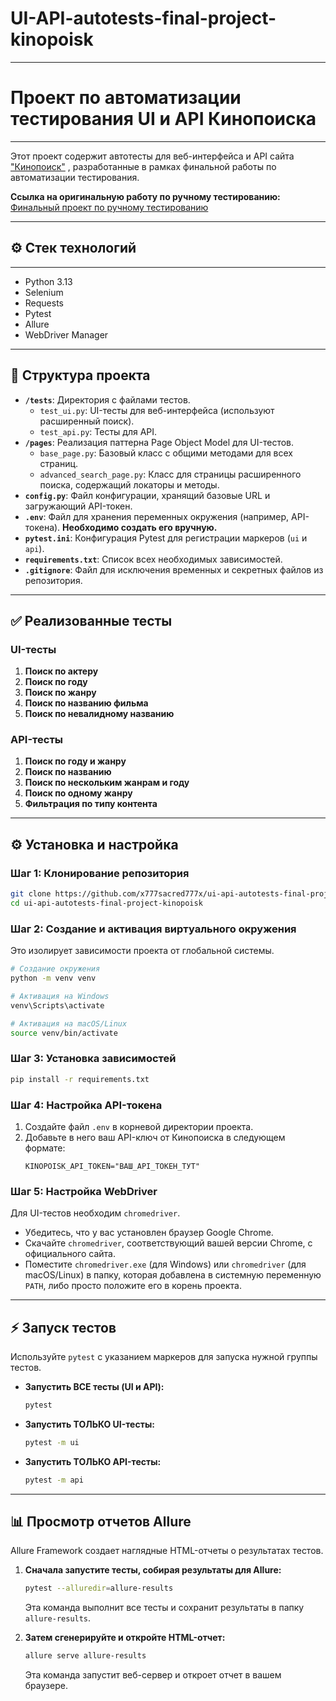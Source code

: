 # UI-API-autotests-final-project-kinopoisk

---

# Проект по автоматизации тестирования UI и API Кинопоиска

---

Этот проект содержит автотесты для веб-интерфейса и API сайта ["Кинопоиск"](https://www.kinopoisk.ru) , разработанные в рамках финальной работы по автоматизации тестирования.

**Ссылка на оригинальную работу по ручному тестированию:** [Финальный проект по ручному тестированию](https://sacred777.yonote.ru/share/88eb9104-a041-4062-9db4-8ff5e03eb758)

---

## ⚙️ Стек технологий

---

- Python 3.13
- Selenium
- Requests
- Pytest
- Allure
- WebDriver Manager

---

## 🚀 Структура проекта

- **`/tests`**: Директория с файлами тестов.
  - `test_ui.py`: UI-тесты для веб-интерфейса (используют расширенный поиск).
  - `test_api.py`: Тесты для API.
- **`/pages`**: Реализация паттерна Page Object Model для UI-тестов.
  - `base_page.py`: Базовый класс с общими методами для всех страниц.
  - `advanced_search_page.py`: Класс для страницы расширенного поиска, содержащий локаторы и методы.
- **`config.py`**: Файл конфигурации, хранящий базовые URL и загружающий API-токен.
- **`.env`**: Файл для хранения переменных окружения (например, API-токена). **Необходимо создать его вручную.**
- **`pytest.ini`**: Конфигурация Pytest для регистрации маркеров (`ui` и `api`).
- **`requirements.txt`**: Список всех необходимых зависимостей.
- **`.gitignore`**: Файл для исключения временных и секретных файлов из репозитория.

---

## ✅ Реализованные тесты

### UI-тесты

1. **Поиск по актеру**
2. **Поиск по году**
3. **Поиск по жанру**
4. **Поиск по названию фильма**
5. **Поиск по невалидному названию**

### API-тесты

1. **Поиск по году и жанру**
2. **Поиск по названию**
3. **Поиск по нескольким жанрам и году**
4. **Поиск по одному жанру**
5. **Фильтрация по типу контента**

---

## ⚙️ Установка и настройка

### Шаг 1: Клонирование репозитория
```bash
git clone https://github.com/x777sacred777x/ui-api-autotests-final-project-kinopoisk.git
cd ui-api-autotests-final-project-kinopoisk
```

### Шаг 2: Создание и активация виртуального окружения
Это изолирует зависимости проекта от глобальной системы.
```bash
# Создание окружения
python -m venv venv

# Активация на Windows
venv\Scripts\activate

# Активация на macOS/Linux
source venv/bin/activate
```

### Шаг 3: Установка зависимостей
```bash
pip install -r requirements.txt
```

### Шаг 4: Настройка API-токена
1.  Создайте файл `.env` в корневой директории проекта.
2.  Добавьте в него ваш API-ключ от Кинопоиска в следующем формате:
    ```
    KINOPOISK_API_TOKEN="ВАШ_API_ТОКЕН_ТУТ"
    ```

### Шаг 5: Настройка WebDriver
Для UI-тестов необходим `chromedriver`.
- Убедитесь, что у вас установлен браузер Google Chrome.
- Скачайте `chromedriver`, соответствующий вашей версии Chrome, с официального сайта.
- Поместите `chromedriver.exe` (для Windows) или `chromedriver` (для macOS/Linux) в папку, которая добавлена в системную переменную `PATH`, либо просто положите его в корень проекта.

---

## ⚡️ Запуск тестов

Используйте `pytest` с указанием маркеров для запуска нужной группы тестов.

- **Запустить ВСЕ тесты (UI и API):**
  ```bash
  pytest
  ```

- **Запустить ТОЛЬКО UI-тесты:**
  ```bash
  pytest -m ui
  ```

- **Запустить ТОЛЬКО API-тесты:**
  ```bash
  pytest -m api
  ```

---

## 📊 Просмотр отчетов Allure

Allure Framework создает наглядные HTML-отчеты о результатах тестов.

1.  **Сначала запустите тесты, собирая результаты для Allure:**
    ```bash
    pytest --alluredir=allure-results
    ```
    Эта команда выполнит все тесты и сохранит результаты в папку `allure-results`.

2.  **Затем сгенерируйте и откройте HTML-отчет:**
    ```bash
    allure serve allure-results
    ```
    Эта команда запустит веб-сервер и откроет отчет в вашем браузере.